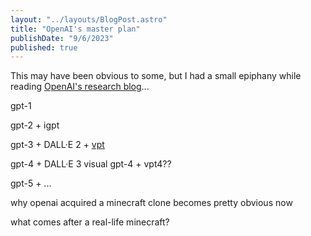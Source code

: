 ```yaml
---
layout: "../layouts/BlogPost.astro"
title: "OpenAI's master plan"
publishDate: "9/6/2023"
published: true
---
```


This may have been obvious to some, but I had a small epiphany while reading [OpenAI's research blog](https://openai.com/research)...

gpt-1

gpt-2 + igpt

gpt-3 + DALL·E 2 + [vpt](https://openai.com/research/vpt)

gpt-4 + DALL·E 3 visual gpt-4 + vpt4??

gpt-5 + ...

why openai acquired a minecraft clone becomes pretty obvious now

what comes after a real-life minecraft?